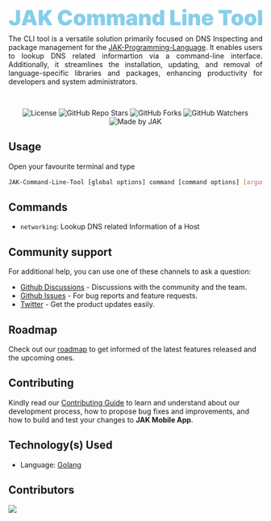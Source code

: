 <br />

<div align=center>

![Title](https://raw.githubusercontent.com/Jonak-Adipta-Kalita/JAK-Command-Line-Tool/main/assets/title.png)

</div>

<div align=justify>

The CLI tool is a versatile solution primarily focused on DNS Inspecting and package management for the [JAK-Programming-Language](https://github.com/Jonak-Adipta-Kalita/JAK-Programming-Language). It enables users to lookup DNS related informartion via a command-line interface. Additionally, it streamlines the installation, updating, and removal of language-specific libraries and packages, enhancing productivity for developers and system administrators.

</div>

<br />

<div align=center>

![License](https://img.shields.io/github/license/Jonak-Adipta-Kalita/JAK-Command-Line-Tool?style=for-the-badge)
![GitHub Repo Stars](https://img.shields.io/github/stars/Jonak-Adipta-Kalita/JAK-Command-Line-Tool?style=for-the-badge)
![GitHub Forks](https://img.shields.io/github/forks/Jonak-Adipta-Kalita/JAK-Command-Line-Tool?style=for-the-badge)
![GitHub Watchers](https://img.shields.io/github/watchers/Jonak-Adipta-Kalita/JAK-Command-Line-Tool?style=for-the-badge)
![Made by JAK](https://img.shields.io/badge/BeastNight%20TV-Made%20by%20JAK-blue?style=for-the-badge)

</div>

## Usage

Open your favourite terminal and type

```bash
JAK-Command-Line-Tool [global options] command [command options] [arguments...]
```

## Commands

-   `networking`: Lookup DNS related Information of a Host

## Community support

For additional help, you can use one of these channels to ask a question:

-   [Github Discussions](https://github.com/Jonak-Adipta-Kalita/JAK-Command-Line-Tool/discussions) - Discussions with the community and the team.
-   [Github Issues](https://github.com/Jonak-Adipta-Kalita/JAK-Command-Line-Tool/issues) - For bug reports and feature requests.
-   [Twitter](https://twitter.com/AdiptaJonak) - Get the product updates easily.

## Roadmap

Check out our [roadmap](https://github.com/users/Jonak-Adipta-Kalita/projects/14) to get informed of the latest features released and the upcoming ones.

## Contributing

Kindly read our [Contributing Guide](CONTRIBUTING.md) to learn and understand about our development process, how to propose bug fixes and improvements, and how to build and test your changes to **JAK Mobile App**.

## Technology(s) Used

-   Language: [Golang](https://golang.org/)

## Contributors

<a href = "https://github.com/Jonak-Adipta-Kalita/JAK-Command-Line-Tool/graphs/contributors">
	<img src = "https://contrib.rocks/image?repo=Jonak-Adipta-Kalita/JAK-Command-Line-Tool"/>
</a>
